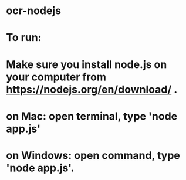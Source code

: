 # ocr-nodejs

# To run:
# Make sure you install node.js on your computer from https://nodejs.org/en/download/ .
# on Mac: open terminal, type 'node app.js'
# on Windows: open command, type 'node app.js'.
